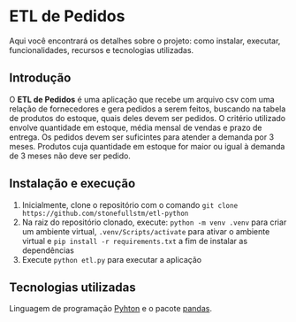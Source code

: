 # ETL de Pedidos

Aqui você encontrará os detalhes sobre o projeto: como instalar, executar, funcionalidades, recursos e tecnologias utilizadas.

## Introdução

O **ETL de Pedidos** é uma aplicação que recebe um arquivo csv com uma relação de fornecedores e gera pedidos a serem feitos, buscando na tabela de produtos do estoque, quais deles devem ser pedidos. O critério utilizado envolve quantidade em estoque, média mensal de vendas e prazo de entrega. Os pedidos devem ser suficintes para atender a demanda por 3 meses. Produtos cuja quantidade em estoque for maior ou igual à demanda de 3 meses não deve ser pedido.

## Instalação e execução

1. Inicialmente, clone o repositório com o comando `git clone https://github.com/stonefullstm/etl-python`
2. Na raiz do repositório clonado, execute:
 `python -m venv .venv` para criar um ambiente virtual,
 `.venv/Scripts/activate` para ativar o ambiente virtual e 
 `pip install -r requirements.txt` a fim de instalar as dependências
3. Execute `python etl.py` para executar a aplicação

## Tecnologias utilizadas

Linguagem de programação [Pyhton](https://www.python.org/) e o pacote [pandas](https://pandas.pydata.org/).